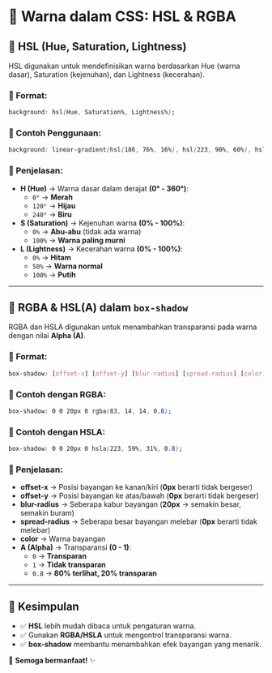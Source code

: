 # 🎨 Warna dalam CSS: HSL & RGBA

## 🌈 HSL (Hue, Saturation, Lightness)
HSL digunakan untuk mendefinisikan warna berdasarkan Hue (warna dasar), Saturation (kejenuhan), dan Lightness (kecerahan).

### 📌 Format:
```css
background: hsl(Hue, Saturation%, Lightness%);
```

### 🎨 Contoh Penggunaan:
```css
background: linear-gradient(hsl(186, 76%, 16%), hsl(223, 90%, 60%), hsl(240, 56%, 42%));
```

### 📝 Penjelasan:
- **H (Hue)** → Warna dasar dalam derajat **(0° - 360°)**:
  - `0°` → **Merah**
  - `120°` → **Hijau**
  - `240°` → **Biru**
- **S (Saturation)** → Kejenuhan warna **(0% - 100%)**:
  - `0%` → **Abu-abu** (tidak ada warna)
  - `100%` → **Warna paling murni**
- **L (Lightness)** → Kecerahan warna **(0% - 100%)**:
  - `0%` → **Hitam**
  - `50%` → **Warna normal**
  - `100%` → **Putih**

---

## 🌟 RGBA & HSL(A) dalam `box-shadow`
RGBA dan HSLA digunakan untuk menambahkan transparansi pada warna dengan nilai **Alpha (A)**.

### 📌 Format:
```css
box-shadow: [offset-x] [offset-y] [blur-radius] [spread-radius] [color];
```

### 🎨 Contoh dengan RGBA:
```css
box-shadow: 0 0 20px 0 rgba(83, 14, 14, 0.8);
```

### 🎨 Contoh dengan HSLA:
```css
box-shadow: 0 0 20px 0 hsla(223, 59%, 31%, 0.8);
```

### 📝 Penjelasan:
- **offset-x** → Posisi bayangan ke kanan/kiri (**0px** berarti tidak bergeser)
- **offset-y** → Posisi bayangan ke atas/bawah (**0px** berarti tidak bergeser)
- **blur-radius** → Seberapa kabur bayangan (**20px** → semakin besar, semakin buram)
- **spread-radius** → Seberapa besar bayangan melebar (**0px** berarti tidak melebar)
- **color** → Warna bayangan
- **A (Alpha)** → Transparansi **(0 - 1)**:
  - `0` → **Transparan**
  - `1` → **Tidak transparan**
  - `0.8` → **80% terlihat, 20% transparan**

---

## 🎯 **Kesimpulan**
- ✅ **HSL** lebih mudah dibaca untuk pengaturan warna.
- ✅ Gunakan **RGBA/HSLA** untuk mengontrol transparansi warna.
- ✅ **box-shadow** membantu menambahkan efek bayangan yang menarik.

🚀 **Semoga bermanfaat!** ✨

